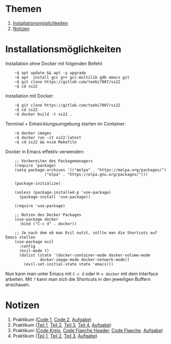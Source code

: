 
# Themen

1.  [Installationsmöglichkeiten](#org8226795)
2.  [Notizen](#org4cce564)


<a id="org8226795"></a>

# Installationsmöglichkeiten

Installation ohne Docker mit folgenden Befehl:
```console
    ~$ apt update && apt -y upgrade 
    ~$ apt  install gcc g++ gcc-multilib gdb emacs git
    ~$ git clone https://gitlab.com/toobi7007/ss22
    ~$ cd ss22
```
Installation mit Docker:
```console
    ~$ git clone https://gitlab.com/toobi7007/ss22
    ~$ cd ss22
    ~$ docker build -t ss22 .
```
Terminal + Entwicklungsumgebung starten im Container:
```console
    ~$ docker images
    ~$ docker run -it ss22:latest
    ~$ cd ss22 && nvim Makefile
```
Docker in Emacs effektiv verwenden:
```elisp
    ;; Vorbereiten des Packagemanagers
    (require 'package) 
    (setq package-archives '(("melpa" . "https://melpa.org/packages/")
    			 ("elpa" . "https://elpa.gnu.org/packages/")))
    
    (package-initialize)
    
    (unless (package-installed-p 'use-package)
      (package-install 'use-package))
    
    (require 'use-package)
    
    ;; Nutzen des Docker Packages
    (use-package docker
      :bind ("C-c d" . docker))
    
    ;; Je nach dem ob man Evil nutzt, sollte man die Shortcuts auf Emacs stellen
    (use-package evil
      :config
      (evil-mode t)
      (dolist (state '(docker-container-mode docker-volume-mode
    		   docker-image-mode docker-network-mode))
        (evil-set-initial-state state 'emacs)))
```
Nun kann man unter Emacs mit `C-c d` oder `M-x docker` mit dem Interface arbeiten. 
Mit `?` kann man sich die Shortcuts in den jeweiligen Buffern anschauen.


<a id="org4cce564"></a>

# Notizen

1.  Praktikum ([Code 1](Praktikas/Pr1/hello1.c), [Code 2](Praktikas/Pr1/kreis.c), [Aufgabe](https://www.staff.hs-mittweida.de/~tb/intranet/SysProg/Praktikum/prakt1.html))
2.  Praktikum ([Teil 1](Praktikas/Pr2/Teilaufgabe_1.c), [Teil 2](Praktikas/Pr2/Teilaufgabe_2.c), [Teil 3](Praktikas/Pr2/Teilaufgabe_3.c), [Teil 4](Praktikas/Pr2/Teilaufgabe_4.c), [Aufgabe](https://www.staff.hs-mittweida.de/~tb/intranet/SysProg/Praktikum/prakt2.html))
3.  Praktikum ([Code Kreis](Praktikas/Pr3/kreis.c), [Code Flaeche Header](Praktikas/Pr3/flaeche.h), [Code Flaeche](Praktikas/Pr3/flaeche.c), [Aufgabe](https://www.staff.hs-mittweida.de/~tb/intranet/SysProg/Praktikum/prakt3.html))
4.  Praktikum ([Teil 1](Praktikas/Pr4/Teilaufgabe_1.c), [Teil 2](Praktikas/Pr4/Teilaufgabe_2.c), [Teil 3](Praktikas/Pr4/Teilaufgabe_3.c), [Aufgabe](https://www.staff.hs-mittweida.de/~tb/intranet/SysProg/Praktikum/prakt4.html))

